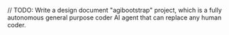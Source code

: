 // TODO: Write a design document "agibootstrap" project, which is a fully autonomous general purpose coder AI agent that can replace any human coder.